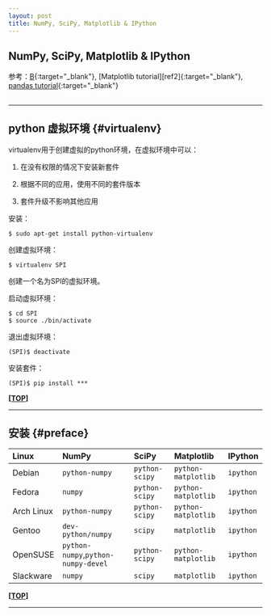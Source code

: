```yaml
---
layout: post
title: NumPy, SciPy, Matplotlib & IPython
---
```

## NumPy, SciPy, Matplotlib & IPython

参考：[B][ref1]{:target="_blank"},  [Matplotlib tutorial][ref2]{:target="_blank"},  [pandas tutorial][ref3]{:target="_blank"}

[ref1]:
[ref2]:http://reverland.org/python/2012/09/07/matplotlib-tutorial/
[ref3]:http://dormouse.github.io/pandas.html

<h2 id="top"></h2>

***

## python 虚拟环境 {#virtualenv}

virtualenv用于创建虚拟的python环境，在虚拟环境中可以：

1. 在没有权限的情况下安装新套件

2. 根据不同的应用，使用不同的套件版本

3. 套件升级不影响其他应用

安装：

    $ sudo apt-get install python-virtualenv

创建虚拟环境：

    $ virtualenv SPI

创建一个名为SPI的虚拟环境。

启动虚拟环境：

    $ cd SPI
    $ source ./bin/activate

退出虚拟环境：

    (SPI)$ deactivate

安装套件：

    (SPI)$ pip install ***
    
**[[TOP](#top)]**

***

## 安装 {#preface}

|Linux|NumPy|SciPy|Matplotlib|IPython|
|:---|:---|:---|:---|:---|
|Debian|`python-numpy`|`python-scipy`|`python-matplotlib`|`ipython`|
|Fedora|`numpy`|`python-scipy`|`python-matplotlib`|`ipython`|
|Arch Linux|`python-numpy`|`python-scipy`|`python-matplotlib`|`ipython`|
|Gentoo|`dev-python/numpy`|`scipy`|`matplotlib`|`ipython`|
|OpenSUSE|`python-numpy`,`python-numpy-devel`|`python-scipy`|`python-matplotlib`|`ipython`|
|Slackware|`numpy`|`scipy`|`matplotlib`|`ipython`|




**[[TOP](#top)]**

***